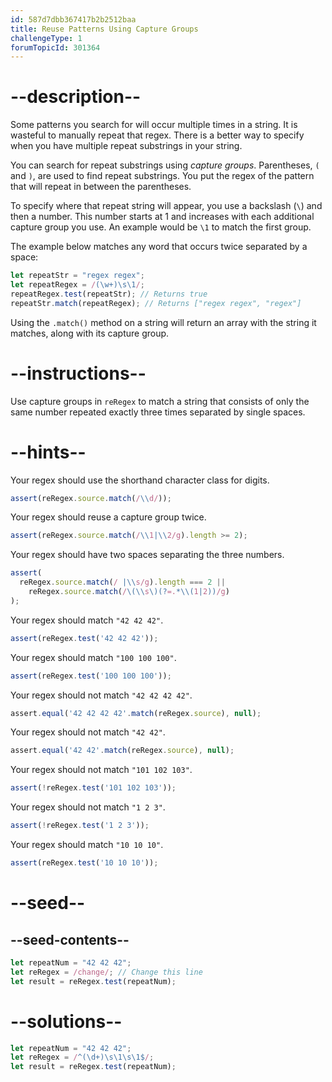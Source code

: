 ```yaml
---
id: 587d7dbb367417b2b2512baa
title: Reuse Patterns Using Capture Groups
challengeType: 1
forumTopicId: 301364
---
```


# --description--

Some patterns you search for will occur multiple times in a string. It is wasteful to manually repeat that regex. There is a better way to specify when you have multiple repeat substrings in your string.

You can search for repeat substrings using <dfn>capture groups</dfn>. Parentheses, `(` and `)`, are used to find repeat substrings. You put the regex of the pattern that will repeat in between the parentheses.

To specify where that repeat string will appear, you use a backslash (`\`) and then a number. This number starts at 1 and increases with each additional capture group you use. An example would be `\1` to match the first group.

The example below matches any word that occurs twice separated by a space:

```js
let repeatStr = "regex regex";
let repeatRegex = /(\w+)\s\1/;
repeatRegex.test(repeatStr); // Returns true
repeatStr.match(repeatRegex); // Returns ["regex regex", "regex"]
```

Using the `.match()` method on a string will return an array with the string it matches, along with its capture group.

# --instructions--

Use capture groups in `reRegex` to match a string that consists of only the same number repeated exactly three times separated by single spaces.

# --hints--

Your regex should use the shorthand character class for digits.

```js
assert(reRegex.source.match(/\\d/));
```

Your regex should reuse a capture group twice.

```js
assert(reRegex.source.match(/\\1|\\2/g).length >= 2);
```

Your regex should have two spaces separating the three numbers.

```js
assert(
  reRegex.source.match(/ |\\s/g).length === 2 ||
    reRegex.source.match(/\(\\s\)(?=.*\\(1|2))/g)
);
```

Your regex should match `"42 42 42"`.

```js
assert(reRegex.test('42 42 42'));
```

Your regex should match `"100 100 100"`.

```js
assert(reRegex.test('100 100 100'));
```

Your regex should not match `"42 42 42 42"`.

```js
assert.equal('42 42 42 42'.match(reRegex.source), null);
```

Your regex should not match `"42 42"`.

```js
assert.equal('42 42'.match(reRegex.source), null);
```

Your regex should not match `"101 102 103"`.

```js
assert(!reRegex.test('101 102 103'));
```

Your regex should not match `"1 2 3"`.

```js
assert(!reRegex.test('1 2 3'));
```

Your regex should match `"10 10 10"`.

```js
assert(reRegex.test('10 10 10'));
```

# --seed--

## --seed-contents--

```js
let repeatNum = "42 42 42";
let reRegex = /change/; // Change this line
let result = reRegex.test(repeatNum);
```

# --solutions--

```js
let repeatNum = "42 42 42";
let reRegex = /^(\d+)\s\1\s\1$/;
let result = reRegex.test(repeatNum);
```
